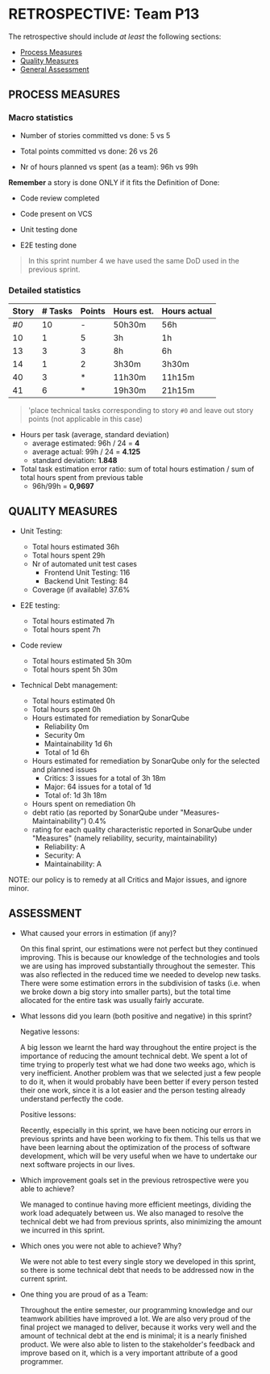 RETROSPECTIVE: Team P13
=====================================

The retrospective should include _at least_ the following
sections:

- [Process Measures](#process-measures)
- [Quality Measures](#quality-measures)
- [General Assessment](#assessment)

## PROCESS MEASURES 

### Macro statistics

- Number of stories committed vs done: 5 vs 5 

- Total points committed vs done: 26 vs 26

- Nr of hours planned vs spent (as a team): 96h vs 99h 

  

**Remember**  a story is done ONLY if it fits the Definition of Done:



- Code review completed

- Code present on VCS

- Unit testing done

- E2E testing done


> In this sprint number 4 we have used the same DoD used in the previous sprint.


### Detailed statistics
<!--- Here I put calcules in comments
hours estimated vs hours spent

STORY 0: TASKS DONE = E2E testing (7h vs 7h), Improving coverage - backend (5h30m vs 7h30m), SCRUM meeting (6h vs6h), Sprint retrospective (6h vs 6h), sprint planning (9h vs 9h), Farmer page readaptation (1h vs 1h), Rework on story 11 and main page(3h vs 4h), Docker (4h vs 4h30m),  Github issues (3h vs 2h30m), Improving coverage - frontend (6h vs 8h30m)

STORY 10: TASKS DONE: SPG-10:Frontend - Testing (3h vs 1h)

STORY 13: TASKS DONE: SPG-13: Frontend - testing (3h vs 3h), SPG-13: API - testing (2h vs 1h30m), SPG-13: Backend - testing (3h s 1h30m)

STORY 14: TASKS DONE: SPG-14: Frontend - testing (3h30m vs 3h30m)

STORY 40: TASKS DONE: Telegram notification - testing (2h vs 15m), Learning how to build a telegram bot in Node (3h30m vs 3h30m), Implementing the Telegram notification (6h vs 7h30m)

STORY 41: TASKS DONE: SPG-41:Frontend (4h30m vs 6h30m), SPG-41:Frontend - testing (2h30m vs 6h), SPG-41:Backend (4h30m vs 3h30m), SPG-41:Backend - testing (2h30m vs 1h), SPG-41:API (3h30m vs 3h), SPG-41:API - testing (2h vs 1h15m),


--->
| Story | # Tasks | Points | Hours est. | Hours actual |
| ----- | ------- | ------ | ---------- | ------------ |
| _#0_  |   10    |     -  |  50h30m    |     56h      | 
|    10 |     1   |     5  |      3h    |     1h       | <!--DONE-->
|    13 |     3   |     3  |      8h    |     6h       | <!--DONE-->
|    14 |     1   |     2  |   3h30m    |     3h30m    | <!--DONE-->
|    40 |     3   |     *  |  11h30m    |     11h15m   | <!--DONE-->
|    41 |     6   |     *  |  19h30m    |     21h15m   | <!--DONE-->


> 'place technical tasks corresponding to story `#0` and leave out story points (not applicable in this case)

- Hours per task (average, standard deviation)
  - average estimated: 96h / 24 =   **4**
  - average actual: 99h / 24 =   **4.125**
  - standard deviation: **1.848**
- Total task estimation error ratio: sum of total hours estimation / sum of total hours spent from previous table
  - 96h/99h = **0,9697**

  
## QUALITY MEASURES 

- Unit Testing:
  - Total hours estimated		36h
  - Total hours spent			29h
  - Nr of automated unit test cases 
    - Frontend Unit Testing: 116
    - Backend Unit Testing: 84
  - Coverage (if available)		37.6%
- E2E testing:
  - Total hours estimated		7h
  - Total hours spent			7h
- Code review 
  - Total hours estimated 		5h 30m
  - Total hours spent			5h 30m

- Technical Debt management:		
  - Total hours estimated 		0h
  - Total hours spent			0h
  - Hours estimated for remediation by SonarQube		
    - Reliability 0m 
    - Security 0m
    - Maintainability 1d 6h
    - Total of 1d 6h
  - Hours estimated for remediation by SonarQube only for the selected and planned issues
    - Critics: 3 issues for a total of 3h 18m
    - Major: 64 issues for a total of 1d
    - Total of: 1d 3h 18m
  - Hours spent on remediation 														0h
  - debt ratio (as reported by SonarQube under "Measures-Maintainability")									0.4%
  - rating for each quality characteristic reported in SonarQube under "Measures" (namely reliability, security, maintainability)	
    - Reliability: A
    - Security: A
    - Maintainability: A

NOTE: our policy is to remedy at all Critics and Major issues, and ignore minor.

## ASSESSMENT

- What caused your errors in estimation (if any)?

  On this final sprint, our estimations were not perfect but they continued improving. This is because our knowledge of the technologies and tools we are using has improved substantially throughout the semester. This was also reflected in the reduced time we needed to develop new tasks. There were some estimation errors in the subdivision of tasks (i.e. when we broke down a big story into smaller parts), but the total time allocated for the entire task was usually fairly accurate.

- What lessons did you learn (both positive and negative) in this sprint?

  Negative lessons:

  A big lesson we learnt the hard way throughout the entire project is the importance of reducing the amount technical debt. We spent a lot of time trying to properly test what we had done two weeks ago, which is very inefficient. Another problem was that we selected just a few people to do it, when it would probably have been better if every person tested their one work, since it is a lot easier and the person testing already understand perfectly the code.

  Positive lessons:

  Recently, especially in this sprint, we have been noticing our errors in previous sprints and have been working to fix them. This tells us that we have been learning about the optimization of the process of software development, which will be very useful when we have to undertake our next software projects in our lives.

- Which improvement goals set in the previous retrospective were you able to achieve?

  We managed to continue having more efficient meetings, dividing the work load adequately between us. We also managed to resolve the technical debt we had from previous sprints, also minimizing the amount we incurred in this sprint.

- Which ones you were not able to achieve? Why?

  We were not able to test every single story we developed in this sprint, so there is some technical debt that needs to be addressed now in the current sprint.

- One thing you are proud of as a Team:

  Throughout the entire semester, our programming knowledge and our teamwork abilities have improved a lot. We are also very proud of the final project we managed to deliver, because it works very well and the amount of technical debt at the end is minimal; it is a nearly finished product. We were also able to listen to the stakeholder's feedback and improve based on it, which is a very important attribute of a good programmer.
